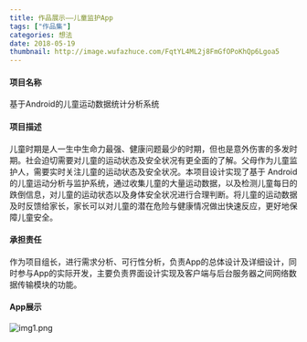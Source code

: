 ```yaml
---
title: 作品展示——儿童监护App
tags: ["作品集"]
categories: 想法
date: 2018-05-19
thumbnail: http://image.wufazhuce.com/FqtYL4ML2j8FmGfOPoKhQp6Lgoa5
---
```

#### 项目名称

基于Android的儿童运动数据统计分析系统

#### 项目描述

儿童时期是人一生中生命力最强、健康问题最少的时期，但也是意外伤害的多发时期。社会迫切需要对儿童的运动状态及安全状况有更全面的了解。父母作为儿童监护人，需要实时关注儿童的运动状态及安全状况。本项目设计实现了基于 Android 的儿童运动分析与监护系统，通过收集儿童的大量运动数据，以及检测儿童每日的跌倒信息，对儿童的运动状态以及身体安全状况进行合理判断。将儿童的运动数据及时反馈给家长，家长可以对儿童的潜在危险与健康情况做出快速反应，更好地保障儿童安全。

#### 承担责任

作为项目组长，进行需求分析、可行性分析，负责App的总体设计及详细设计，同时参与App的实际开发，主要负责界面设计实现及客户端与后台服务器之间网络数据传输模块的功能。

#### App展示

![img1.png](https://i.loli.net/2019/08/29/bVXsEIAjMZY8tlu.jpg)